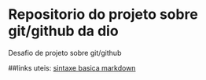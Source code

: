 # Repositorio do projeto sobre git/github da dio
Desafio de projeto sobre git/github

##links uteis:
[sintaxe basica markdown](https://www.markdownguide.org/)
